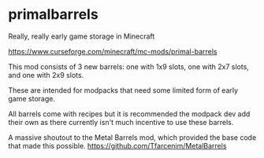 # primalbarrels
Really, really early game storage in Minecraft

https://www.curseforge.com/minecraft/mc-mods/primal-barrels

This mod consists of 3 new barrels: one with 1x9 slots, one with 2x7 slots, and one with 2x9 slots.

These are intended for modpacks that need some limited form of early game storage.

All barrels come with recipes but it is recommended the modpack dev add their own as there currently isn't much incentive to use these barrels.

A massive shoutout to the Metal Barrels mod, which provided the base code that made this possible.
https://github.com/Tfarcenim/MetalBarrels
